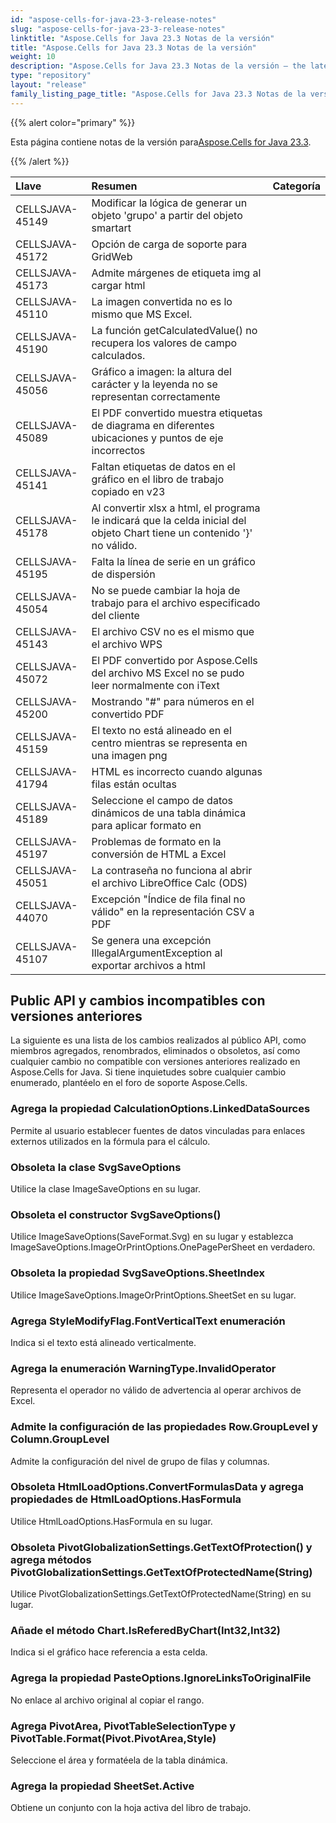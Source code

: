 ```yaml
---
id: "aspose-cells-for-java-23-3-release-notes"
slug: "aspose-cells-for-java-23-3-release-notes"
linktitle: "Aspose.Cells for Java 23.3 Notas de la versión"
title: "Aspose.Cells for Java 23.3 Notas de la versión"
weight: 10
description: "Aspose.Cells for Java 23.3 Notas de la versión – the latest updates and fixes."
type: "repository"
layout: "release"
family_listing_page_title: "Aspose.Cells for Java 23.3 Notas de la versión"
---
```

{{% alert color="primary" %}}

 Esta página contiene notas de la versión para[Aspose.Cells for Java 23.3](https://releases.aspose.com/cells/java/).

{{% /alert %}}

|**Llave**|**Resumen**|**Categoría**|
| :- | :- | :- |
|CELLSJAVA-45149|Modificar la lógica de generar un objeto 'grupo' a partir del objeto smartart|
|CELLSJAVA-45172|Opción de carga de soporte para GridWeb|
|CELLSJAVA-45173| Admite márgenes de etiqueta img al cargar html|
|CELLSJAVA-45110|La imagen convertida no es lo mismo que MS Excel.|
|CELLSJAVA-45190|La función getCalculatedValue() no recupera los valores de campo calculados.|
|CELLSJAVA-45056|Gráfico a imagen: la altura del carácter y la leyenda no se representan correctamente|
|CELLSJAVA-45089|El PDF convertido muestra etiquetas de diagrama en diferentes ubicaciones y puntos de eje incorrectos|
|CELLSJAVA-45141| Faltan etiquetas de datos en el gráfico en el libro de trabajo copiado en v23|
|CELLSJAVA-45178|Al convertir xlsx a html, el programa le indicará que la celda inicial del objeto Chart tiene un contenido '}' no válido.|
|CELLSJAVA-45195|Falta la línea de serie en un gráfico de dispersión|
|CELLSJAVA-45054|No se puede cambiar la hoja de trabajo para el archivo especificado del cliente|
|CELLSJAVA-45143|El archivo CSV no es el mismo que el archivo WPS|
|CELLSJAVA-45072|El PDF convertido por Aspose.Cells del archivo MS Excel no se pudo leer normalmente con iText|
|CELLSJAVA-45200|Mostrando "#" para números en el convertido PDF|
|CELLSJAVA-45159|El texto no está alineado en el centro mientras se representa en una imagen png|
|CELLSJAVA-41794|HTML es incorrecto cuando algunas filas están ocultas|
|CELLSJAVA-45189|Seleccione el campo de datos dinámicos de una tabla dinámica para aplicar formato en|
|CELLSJAVA-45197|Problemas de formato en la conversión de HTML a Excel|
|CELLSJAVA-45051| La contraseña no funciona al abrir el archivo LibreOffice Calc (ODS)|
|CELLSJAVA-44070|Excepción "Índice de fila final no válido" en la representación CSV a PDF|
|CELLSJAVA-45107|Se genera una excepción IllegalArgumentException al exportar archivos a html|

##  **Public API y cambios incompatibles con versiones anteriores**

La siguiente es una lista de los cambios realizados al público API, como miembros agregados, renombrados, eliminados o obsoletos, así como cualquier cambio no compatible con versiones anteriores realizado en Aspose.Cells for Java. Si tiene inquietudes sobre cualquier cambio enumerado, plantéelo en el foro de soporte Aspose.Cells.

###  **Agrega la propiedad CalculationOptions.LinkedDataSources**

Permite al usuario establecer fuentes de datos vinculadas para enlaces externos utilizados en la fórmula para el cálculo.

###  **Obsoleta la clase SvgSaveOptions**

Utilice la clase ImageSaveOptions en su lugar.

###  **Obsoleta el constructor SvgSaveOptions()**

Utilice ImageSaveOptions(SaveFormat.Svg) en su lugar y establezca ImageSaveOptions.ImageOrPrintOptions.OnePagePerSheet en verdadero.

###  **Obsoleta la propiedad SvgSaveOptions.SheetIndex**

Utilice ImageSaveOptions.ImageOrPrintOptions.SheetSet en su lugar.

###  **Agrega StyleModifyFlag.FontVerticalText enumeración**

Indica si el texto está alineado verticalmente.

###  **Agrega la enumeración WarningType.InvalidOperator**

Representa el operador no válido de advertencia al operar archivos de Excel.

###  **Admite la configuración de las propiedades Row.GroupLevel y Column.GroupLevel**

Admite la configuración del nivel de grupo de filas y columnas.

###  **Obsoleta HtmlLoadOptions.ConvertFormulasData y agrega propiedades de HtmlLoadOptions.HasFormula**

Utilice HtmlLoadOptions.HasFormula en su lugar.

###  **Obsoleta PivotGlobalizationSettings.GetTextOfProtection() y agrega métodos PivotGlobalizationSettings.GetTextOfProtectedName(String)**

Utilice PivotGlobalizationSettings.GetTextOfProtectedName(String) en su lugar.

###  **Añade el método Chart.IsReferedByChart(Int32,Int32)**

Indica si el gráfico hace referencia a esta celda.

###  **Agrega la propiedad PasteOptions.IgnoreLinksToOriginalFile**

No enlace al archivo original al copiar el rango.

###  **Agrega PivotArea, PivotTableSelectionType y PivotTable.Format(Pivot.PivotArea,Style)**

Seleccione el área y formatéela de la tabla dinámica.

###  **Agrega la propiedad SheetSet.Active**

Obtiene un conjunto con la hoja activa del libro de trabajo.
